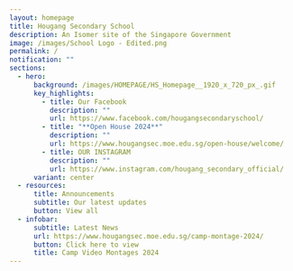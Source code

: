 ```yaml
---
layout: homepage
title: Hougang Secondary School
description: An Isomer site of the Singapore Government
image: /images/School Logo - Edited.png
permalink: /
notification: ""
sections:
  - hero:
      background: /images/HOMEPAGE/HS_Homepage__1920_x_720_px_.gif
      key_highlights:
        - title: Our Facebook
          description: ""
          url: https://www.facebook.com/hougangsecondaryschool/
        - title: "**Open House 2024**"
          description: ""
          url: https://www.hougangsec.moe.edu.sg/open-house/welcome/
        - title: OUR INSTAGRAM
          description: ""
          url: https://www.instagram.com/hougang_secondary_official/
      variant: center
  - resources:
      title: Announcements
      subtitle: Our latest updates
      button: View all
  - infobar:
      subtitle: Latest News
      url: https://www.hougangsec.moe.edu.sg/camp-montage-2024/
      button: Click here to view
      title: Camp Video Montages 2024
---
```


